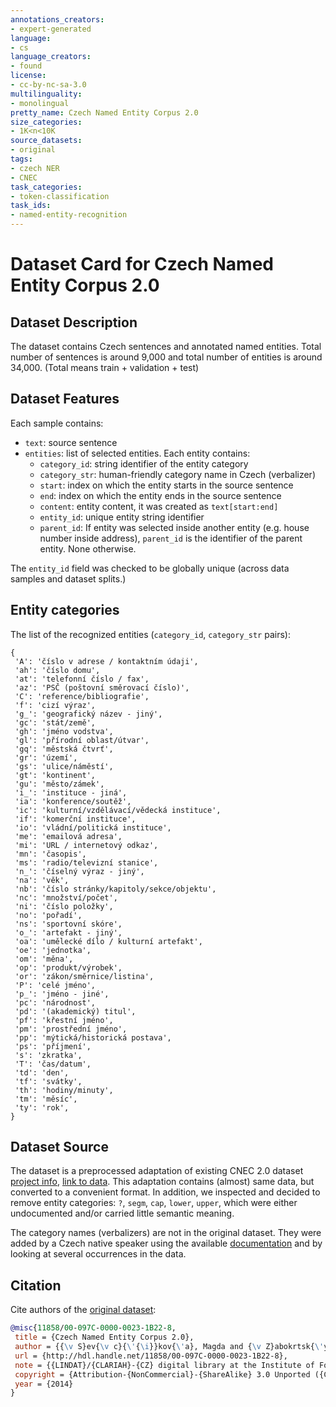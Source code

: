 ```yaml
---
annotations_creators:
- expert-generated
language:
- cs
language_creators:
- found
license:
- cc-by-nc-sa-3.0
multilinguality:
- monolingual
pretty_name: Czech Named Entity Corpus 2.0
size_categories:
- 1K<n<10K
source_datasets:
- original
tags:
- czech NER
- CNEC
task_categories:
- token-classification
task_ids:
- named-entity-recognition
---
```



# Dataset Card for Czech Named Entity Corpus 2.0


## Dataset Description
The dataset contains Czech sentences and annotated named entities. Total number of sentences is around 9,000 and total number of entities is around 34,000. (Total means train + validation + test)

## Dataset Features
Each sample contains:
- `text`: source sentence
- `entities`: list of selected entities. Each entity contains:
  - `category_id`: string identifier of the entity category
  - `category_str`: human-friendly category name in Czech (verbalizer)
  - `start`: index on which the entity starts in the source sentence
  - `end`: index on which the entity ends in the source sentence
  - `content`: entity content, it was created as `text[start:end]`
  - `entity_id`: unique entity string identifier
  - `parent_id`: If entity was selected inside another entity (e.g. house number inside address), `parent_id` is the identifier of the parent entity. None otherwise.

The `entity_id` field was checked to be globally unique (across data samples and dataset splits.)


## Entity categories
The list of the recognized entities (`category_id`, `category_str` pairs): 

```python3
{
 'A': 'číslo v adrese / kontaktním údaji',
 'ah': 'číslo domu',
 'at': 'telefonní číslo / fax',
 'az': 'PSČ (poštovní směrovací číslo)',
 'C': 'reference/bibliografie',
 'f': 'cizí výraz',
 'g_': 'geografický název - jiný',
 'gc': 'stát/země',
 'gh': 'jméno vodstva',
 'gl': 'přírodní oblast/útvar',
 'gq': 'městská čtvrť',
 'gr': 'území',
 'gs': 'ulice/náměstí',
 'gt': 'kontinent',
 'gu': 'město/zámek',
 'i_': 'instituce - jiná',
 'ia': 'konference/soutěž',
 'ic': 'kulturní/vzdělávací/vědecká instituce',
 'if': 'komerční instituce',
 'io': 'vládní/politická instituce',
 'me': 'emailová adresa',
 'mi': 'URL / internetový odkaz',
 'mn': 'časopis',
 'ms': 'radio/televizní stanice',
 'n_': 'číselný výraz - jiný',
 'na': 'věk',
 'nb': 'číslo stránky/kapitoly/sekce/objektu',
 'nc': 'množství/počet',
 'ni': 'číslo položky',
 'no': 'pořadí',
 'ns': 'sportovní skóre',
 'o_': 'artefakt - jiný',
 'oa': 'umělecké dílo / kulturní artefakt',
 'oe': 'jednotka',
 'om': 'měna',
 'op': 'produkt/výrobek',
 'or': 'zákon/směrnice/listina',
 'P': 'celé jméno',
 'p_': 'jméno - jiné',
 'pc': 'národnost',
 'pd': '(akademický) titul',
 'pf': 'křestní jméno',
 'pm': 'prostřední jméno',
 'pp': 'mýtická/historická postava',
 'ps': 'příjmení',
 's': 'zkratka',
 'T': 'čas/datum',
 'td': 'den',
 'tf': 'svátky',
 'th': 'hodiny/minuty',
 'tm': 'měsíc',
 'ty': 'rok',
}
```

## Dataset Source

The dataset is a preprocessed adaptation of existing CNEC 2.0 dataset [project info](https://ufal.mff.cuni.cz/cnec/cnec2.0), [link to data](https://lindat.mff.cuni.cz/repository/xmlui/handle/11858/00-097C-0000-0023-1B22-8). This adaptation contains (almost) same data, but converted to a convenient format. In addition, we inspected and decided to remove entity categories: `?`, `segm`, `cap`, `lower`, `upper`, which were either undocumented and/or carried little semantic meaning.

The category names (verbalizers) are not in the original dataset. They were added by a Czech native speaker using the available [documentation](https://ufal.mff.cuni.cz/cnec/cnec2.0) and by looking at several occurrences in the data.


## Citation

Cite authors of the [original dataset](https://lindat.mff.cuni.cz/repository/xmlui/handle/11858/00-097C-0000-0023-1B22-8):

```bibtex
@misc{11858/00-097C-0000-0023-1B22-8,
 title = {Czech Named Entity Corpus 2.0},
 author = {{\v S}ev{\v c}{\'{\i}}kov{\'a}, Magda and {\v Z}abokrtsk{\'y}, Zden{\v e}k and Strakov{\'a}, Jana and Straka, Milan},
 url = {http://hdl.handle.net/11858/00-097C-0000-0023-1B22-8},
 note = {{LINDAT}/{CLARIAH}-{CZ} digital library at the Institute of Formal and Applied Linguistics ({{\'U}FAL}), Faculty of Mathematics and Physics, Charles University},
 copyright = {Attribution-{NonCommercial}-{ShareAlike} 3.0 Unported ({CC} {BY}-{NC}-{SA} 3.0)},
 year = {2014}
}
```

